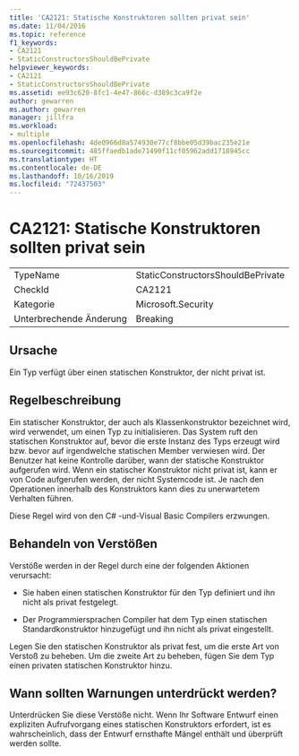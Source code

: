 ```yaml
---
title: 'CA2121: Statische Konstruktoren sollten privat sein'
ms.date: 11/04/2016
ms.topic: reference
f1_keywords:
- CA2121
- StaticConstructorsShouldBePrivate
helpviewer_keywords:
- CA2121
- StaticConstructorsShouldBePrivate
ms.assetid: ee93c620-8fc1-4e47-866c-d389c3ca9f2e
author: gewarren
ms.author: gewarren
manager: jillfra
ms.workload:
- multiple
ms.openlocfilehash: 4de0966d8a574930e77cf8bbe05d39bac235e21e
ms.sourcegitcommit: 485ffaedb1ade71490f11cf05962add1718945cc
ms.translationtype: HT
ms.contentlocale: de-DE
ms.lasthandoff: 10/16/2019
ms.locfileid: "72437503"
---
```

# <a name="ca2121-static-constructors-should-be-private"></a>CA2121: Statische Konstruktoren sollten privat sein

|||
|-|-|
|TypeName|StaticConstructorsShouldBePrivate|
|CheckId|CA2121|
|Kategorie|Microsoft.Security|
|Unterbrechende Änderung|Breaking|

## <a name="cause"></a>Ursache

Ein Typ verfügt über einen statischen Konstruktor, der nicht privat ist.

## <a name="rule-description"></a>Regelbeschreibung

Ein statischer Konstruktor, der auch als Klassenkonstruktor bezeichnet wird, wird verwendet, um einen Typ zu initialisieren. Das System ruft den statischen Konstruktor auf, bevor die erste Instanz des Typs erzeugt wird bzw. bevor auf irgendwelche statischen Member verwiesen wird. Der Benutzer hat keine Kontrolle darüber, wann der statische Konstruktor aufgerufen wird. Wenn ein statischer Konstruktor nicht privat ist, kann er von Code aufgerufen werden, der nicht Systemcode ist. Je nach den Operationen innerhalb des Konstruktors kann dies zu unerwartetem Verhalten führen.

Diese Regel wird von den C# -und-Visual Basic Compilers erzwungen.

## <a name="how-to-fix-violations"></a>Behandeln von Verstößen

Verstöße werden in der Regel durch eine der folgenden Aktionen verursacht:

- Sie haben einen statischen Konstruktor für den Typ definiert und ihn nicht als privat festgelegt.

- Der Programmiersprachen Compiler hat dem Typ einen statischen Standardkonstruktor hinzugefügt und ihn nicht als privat eingestellt.

Legen Sie den statischen Konstruktor als privat fest, um die erste Art von Verstoß zu beheben. Um die zweite Art zu beheben, fügen Sie dem Typ einen privaten statischen Konstruktor hinzu.

## <a name="when-to-suppress-warnings"></a>Wann sollten Warnungen unterdrückt werden?

Unterdrücken Sie diese Verstöße nicht. Wenn Ihr Software Entwurf einen expliziten Aufrufvorgang eines statischen Konstruktors erfordert, ist es wahrscheinlich, dass der Entwurf ernsthafte Mängel enthält und überprüft werden sollte.
